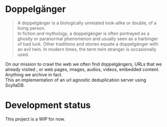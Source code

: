 # Doppelgänger

>A doppelgänger is a biologically unrelated look-alike or double, of a living person.  
>In fiction and mythology, a doppelgänger is often portrayed as a ghostly or paranormal phenomenon and usually seen as a harbinger of bad luck. Other traditions and stories equate a doppelgänger with an evil twin. In modern times, the term twin stranger is occasionally used.  

On our mission to crawl the web we often find doppelgängers, URLs that we already visited ; or web pages, images, audios, videos, embedded content. Anything we archive in fact.  
This an implementation of an url agnostic deduplication server using ScyllaDB.

# Development status

This project is a WIP for now.
